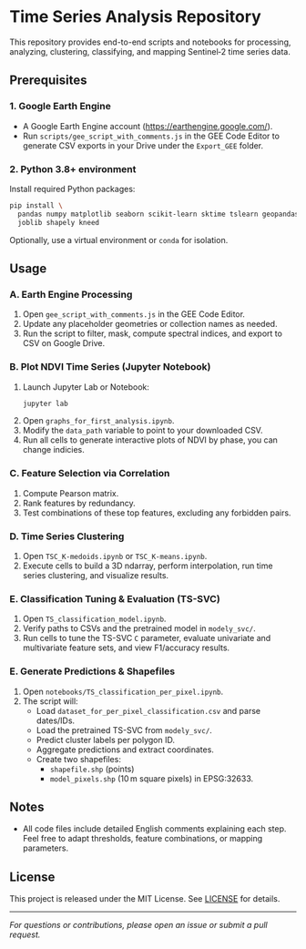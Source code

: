 # Time Series Analysis Repository

This repository provides end-to-end scripts and notebooks for processing, analyzing, clustering, classifying, and mapping Sentinel‑2 time series data.

## Prerequisites

### 1. Google Earth Engine
- A Google Earth Engine account (https://earthengine.google.com/).
- Run `scripts/gee_script_with_comments.js` in the GEE Code Editor to generate CSV exports in your Drive under the `Export_GEE` folder.

### 2. Python 3.8+ environment
Install required Python packages:
```bash
pip install \
  pandas numpy matplotlib seaborn scikit-learn sktime tslearn geopandas folium \
  joblib shapely kneed
```

Optionally, use a virtual environment or `conda` for isolation.

## Usage

### A. Earth Engine Processing
1. Open `gee_script_with_comments.js` in the GEE Code Editor.
2. Update any placeholder geometries or collection names as needed.
3. Run the script to filter, mask, compute spectral indices, and export to CSV on Google Drive.

### B. Plot NDVI Time Series (Jupyter Notebook)
1. Launch Jupyter Lab or Notebook:
   ```bash
   jupyter lab
   ```
2. Open `graphs_for_first_analysis.ipynb`.
3. Modify the `data_path` variable to point to your downloaded CSV.
4. Run all cells to generate interactive plots of NDVI by phase, you can change indicies.

### C. Feature Selection via Correlation
1. Compute Pearson matrix.
2. Rank features by redundancy.
3. Test combinations of these top features, excluding any forbidden pairs.

### D. Time Series Clustering
1. Open `TSC_K-medoids.ipynb` or `TSC_K-means.ipynb`.
2. Execute cells to build a 3D ndarray, perform interpolation, run time series clustering, and visualize results.

### E. Classification Tuning & Evaluation (TS-SVC)
1. Open `TS_classification_model.ipynb`.
2. Verify paths to CSVs and the pretrained model in `modely_svc/`.
3. Run cells to tune the TS-SVC `C` parameter, evaluate univariate and multivariate feature sets, and view F1/accuracy results.

### E. Generate Predictions & Shapefiles
1. Open `notebooks/TS_classification_per_pixel.ipynb`.
2. The script will:
   - Load `dataset_for_per_pixel_classification.csv` and parse dates/IDs.
   - Load the pretrained TS-SVC from `modely_svc/`.
   - Predict cluster labels per polygon ID.
   - Aggregate predictions and extract coordinates.
   - Create two shapefiles:
     - `shapefile.shp` (points)
     - `model_pixels.shp` (10 m square pixels) in EPSG:32633.

## Notes
- All code files include detailed English comments explaining each step. Feel free to adapt thresholds, feature combinations, or mapping parameters.

## License
This project is released under the MIT License. See [LICENSE](LICENSE) for details.

---

*For questions or contributions, please open an issue or submit a pull request.*



